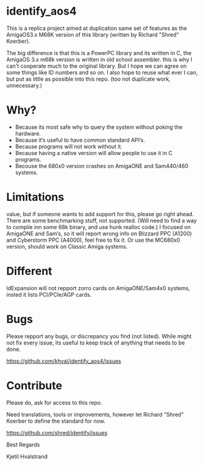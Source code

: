 # identify_aos4

This is a replica project aimed at duplication same set of features as the AmigaOS3.x M68K version of this library (written by Richard "Shred" Koerber).

The big difference is that this is a PowerPC library and its written in C, the AmigaOS 3.x m68k version is written in old school assembler.
this is why I can't cooperate much to the original library. But I hope we can agree on some things like ID numbers and so on.
I also hope to reuse what ever I can, but put as little as possible into this repo. (too not duplicate work, unnecessary.)

# Why?

* Because its most safe why to query the system without poking the hardware.
* Because it’s useful to have common standard API’s.
* Because programs will not work without it.
* Because having a native version will allow people to use it in C programs.
* Becouse the 680x0 version crashes on AmigaONE and Sam440/460 systems.

# Limitations

value, but if someone wants to add support for this, please go right ahead.
There are some benchmarking stuff, not supported. (Will need to find a way to compile inn some 68k binary, and use hunk realloc code.)
I focused on AmigaONE and Sam’s, so it will report wrong info on Blizzard PPC (A1200) and Cyberstorm PPC (A4000), feel free to fix it.
Or use the MC680x0 version, should work on Classic Amiga systems.

# Different

IdExpansion will not repport zorro cards on AmigaONE/Sam4x0 systems, insted it lists PCI/PCIe/AGP cards.

# Bugs 

Please repport any bugs, or discrepancy you find (not listed).
While might not fix every issue, its useful to keep track of anything that needs to be done.

https://github.com/khval/identify_aos4/issues

# Contribute

Please do, ask for access to this repo. 

Need translations, tools or improvements, however let Richard "Shred" Koerber to define the standard for now.

https://github.com/shred/identify/issues

Best Regards

Kjetil Hvalstrand
